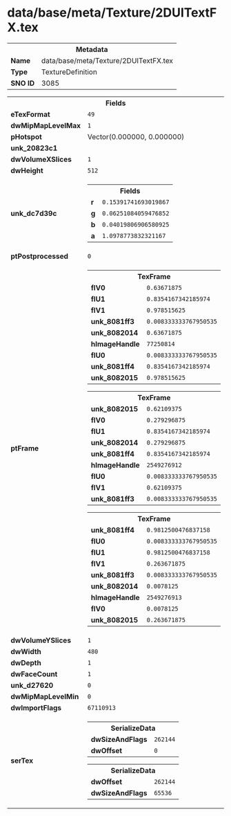 <h1>data/base/meta/Texture/2DUITextFX.tex</h1><table><tr><th colspan="100%">Metadata</th></tr><tr><td><b>Name</b></td><td>data/base/meta/Texture/2DUITextFX.tex</td></tr><tr><td><b>Type</b></td><td>TextureDefinition</td></tr><tr><td><b>SNO ID</b></td><td>3085</td></tr></table>

<table><tr><th colspan="100%">Fields</th></tr><tr><td><b>eTexFormat</b></td><td><code>49</code></td></tr><tr><td><b>dwMipMapLevelMax</b></td><td><code>1</code></td></tr><tr><td><b>pHotspot</b></td><td>Vector(0.000000, 0.000000)</td></tr><tr><td><b>unk_20823c1</b></td><td></td></tr><tr><td><b>dwVolumeXSlices</b></td><td><code>1</code></td></tr><tr><td><b>dwHeight</b></td><td><code>512</code></td></tr><tr><td><b>unk_dc7d39c</b></td><td><table><tr><th colspan="100%">Fields</th></tr><tr><td><b>r</b></td><td><code>0.15391741693019867</code></td></tr><tr><td><b>g</b></td><td><code>0.06251084059476852</code></td></tr><tr><td><b>b</b></td><td><code>0.04019806906580925</code></td></tr><tr><td><b>a</b></td><td><code>1.0978773832321167</code></td></tr></table>

</td></tr><tr><td><b>ptPostprocessed</b></td><td><code>0</code></td></tr><tr><td><b>ptFrame</b></td><td><table><tr><th colspan="100%">TexFrame</th></tr><tr><td><b>flV0</b></td><td><code>0.63671875</code></td></tr><tr><td><b>flU1</b></td><td><code>0.8354167342185974</code></td></tr><tr><td><b>flV1</b></td><td><code>0.978515625</code></td></tr><tr><td><b>unk_8081ff3</b></td><td><code>0.008333333767950535</code></td></tr><tr><td><b>unk_8082014</b></td><td><code>0.63671875</code></td></tr><tr><td><b>hImageHandle</b></td><td><code>77250814</code></td></tr><tr><td><b>flU0</b></td><td><code>0.008333333767950535</code></td></tr><tr><td><b>unk_8081ff4</b></td><td><code>0.8354167342185974</code></td></tr><tr><td><b>unk_8082015</b></td><td><code>0.978515625</code></td></tr></table>


<table><tr><th colspan="100%">TexFrame</th></tr><tr><td><b>unk_8082015</b></td><td><code>0.62109375</code></td></tr><tr><td><b>flV0</b></td><td><code>0.279296875</code></td></tr><tr><td><b>flU1</b></td><td><code>0.8354167342185974</code></td></tr><tr><td><b>unk_8082014</b></td><td><code>0.279296875</code></td></tr><tr><td><b>unk_8081ff4</b></td><td><code>0.8354167342185974</code></td></tr><tr><td><b>hImageHandle</b></td><td><code>2549276912</code></td></tr><tr><td><b>flU0</b></td><td><code>0.008333333767950535</code></td></tr><tr><td><b>flV1</b></td><td><code>0.62109375</code></td></tr><tr><td><b>unk_8081ff3</b></td><td><code>0.008333333767950535</code></td></tr></table>


<table><tr><th colspan="100%">TexFrame</th></tr><tr><td><b>unk_8081ff4</b></td><td><code>0.9812500476837158</code></td></tr><tr><td><b>flU0</b></td><td><code>0.008333333767950535</code></td></tr><tr><td><b>flU1</b></td><td><code>0.9812500476837158</code></td></tr><tr><td><b>flV1</b></td><td><code>0.263671875</code></td></tr><tr><td><b>unk_8081ff3</b></td><td><code>0.008333333767950535</code></td></tr><tr><td><b>unk_8082014</b></td><td><code>0.0078125</code></td></tr><tr><td><b>hImageHandle</b></td><td><code>2549276913</code></td></tr><tr><td><b>flV0</b></td><td><code>0.0078125</code></td></tr><tr><td><b>unk_8082015</b></td><td><code>0.263671875</code></td></tr></table>


</td></tr><tr><td><b>dwVolumeYSlices</b></td><td><code>1</code></td></tr><tr><td><b>dwWidth</b></td><td><code>480</code></td></tr><tr><td><b>dwDepth</b></td><td><code>1</code></td></tr><tr><td><b>dwFaceCount</b></td><td><code>1</code></td></tr><tr><td><b>unk_d27620</b></td><td><code>0</code></td></tr><tr><td><b>dwMipMapLevelMin</b></td><td><code>0</code></td></tr><tr><td><b>dwImportFlags</b></td><td><code>67110913</code></td></tr><tr><td><b>serTex</b></td><td><table><tr><th colspan="100%">SerializeData</th></tr><tr><td><b>dwSizeAndFlags</b></td><td><code>262144</code></td></tr><tr><td><b>dwOffset</b></td><td><code>0</code></td></tr></table>


<table><tr><th colspan="100%">SerializeData</th></tr><tr><td><b>dwOffset</b></td><td><code>262144</code></td></tr><tr><td><b>dwSizeAndFlags</b></td><td><code>65536</code></td></tr></table>


</td></tr></table>


